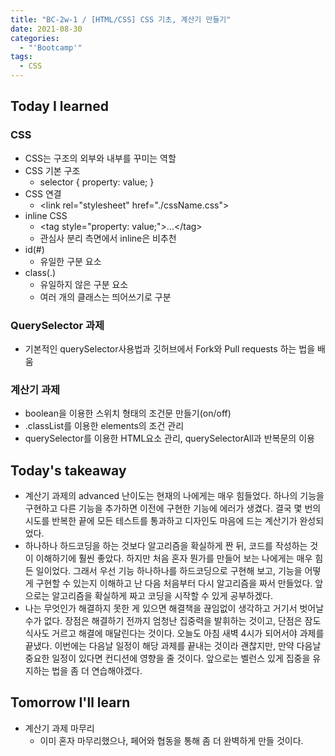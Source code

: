```yaml
---
title: "BC-2w-1 / [HTML/CSS] CSS 기초, 계산기 만들기"
date: 2021-08-30
categories:
  - "'Bootcamp'"
tags:
  - CSS
---
```


## Today I learned

### CSS

- CSS는 구조의 외부와 내부를 꾸미는 역할
- CSS 기본 구조
  - selector { property: value; }
- CSS 연결
  - \<link rel\="stylesheet" href\="./cssName.css"\>
- inline CSS
  - \<tag style\="property: value;"\>...\</tag\>
  - 관심사 분리 측면에서 inline은 비추천
- id(#)
  - 유일한 구분 요소
- class(.)
  - 유일하지 않은 구분 요소
  - 여러 개의 클래스는 띄어쓰기로 구분

### QuerySelector 과제

- 기본적인 querySelector사용법과 깃허브에서 Fork와 Pull requests 하는 법을 배움

### 계산기 과제

- boolean을 이용한 스위치 형태의 조건문 만들기(on/off)
- .classList를 이용한 elements의 조건 관리
- querySelector를 이용한 HTML요소 관리, querySelectorAll과 반복문의 이용

## Today's takeaway

- 계산기 과제의 advanced 난이도는 현재의 나에게는 매우 힘들었다. 하나의 기능을 구현하고 다른 기능을 추가하면 이전에 구현한 기능에 에러가 생겼다. 결국 몇 번의 시도를 반복한 끝에 모든 테스트를 통과하고 디자인도 마음에 드는 계산기가 완성되었다.
- 하나하나 하드코딩을 하는 것보다 알고리즘을 확실하게 짠 뒤, 코드를 작성하는 것이 이해하기에 훨씬 좋았다. 하지만 처음 혼자 뭔가를 만들어 보는 나에게는 매우 힘든 일이었다. 그래서 우선 기능 하나하나를 하드코딩으로 구현해 보고, 기능을 어떻게 구현할 수 있는지 이해하고 난 다음 처음부터 다시 알고리즘을 짜서 만들었다. 앞으로는 알고리즘을 확실하게 짜고 코딩을 시작할 수 있게 공부하겠다.
- 나는 무엇인가 해결하지 못한 게 있으면 해결책을 끊임없이 생각하고 거기서 벗어날 수가 없다. 장점은 해결하기 전까지 엄청난 집중력을 발휘하는 것이고, 단점은 잠도 식사도 거르고 해결에 매달린다는 것이다. 오늘도 아침 새벽 4시가 되어서야 과제를 끝냈다. 이번에는 다음날 일정이 해당 과제를 끝내는 것이라 괜찮지만, 만약 다음날 중요한 일정이 있다면 컨디션에 영향을 줄 것이다. 앞으로는 벨런스 있게 집중을 유지하는 법을 좀 더 연습해야겠다.

## Tomorrow I'll learn

- 계산기 과제 마무리
  - 이미 혼자 마무리했으나, 페어와 협동을 통해 좀 더 완벽하게 만들 것이다.
